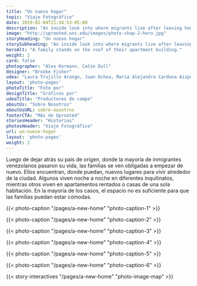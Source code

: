 ```yaml
---
title: "Un nuevo hogar"
topic: "Viaje Fotográfico"
date: 2019-02-04T21:34:53-05:00
description: "An inside look into where migrants live after leaving home."
image: "http://uprooted.unc.edu/images/photo-chap-2-hero.jpg"
storyHeading: "Un nuevo hogar"
storySubheading: "An inside look into where migrants live after leaving home."
heroAlt: "A family stands on the roof of their apartment building."
weight: 2
card: false
photographer: "Alex Kormann, Catie Dull"
designer: "Brooke Fisher"
udea: "Laura Trujillo Arango, Juan Ochoa, Maria Alejandra Cardona Aizpurua"
layout: 'photo-pages'
photoTitle: "Foto por"
designTitle: "Gráficos por"
udeaTitle: "Productores de campo"
aboutUs: "Sobre Nosotros"
aboutUsURL: sobre-nosotros
footerCTA: "Más de Uprooted"
storiesHeader: "Historias"
photosHeader: "Viaje Fotográfico"
url: un-nuevo-hogar
layout: 'photo-pages'
weight: 2
---
```


Luego de dejar atrás su país de origen, donde la mayoría de inmigrantes venezolanos pasaron su vida, las familias se ven obligadas a empezar de nuevo. Ellos encuentran, donde puedan, nuevos lugares para vivir alrededor de la ciudad. Algunos viven noche a noche en diferentes inquilinatos, mientras otros viven en apartamentos rentados o casas de una sola habitación. En la mayoría de los casos, el espacio no es suficiente para que las familias puedan estar cómodas. 



<!-- Andrea's home -->
{{< photo-caption "/pages/a-new-home" "photo-caption-1" >}}



<!-- Naiomi's room -->
{{< photo-caption "/pages/a-new-home" "photo-caption-2" >}}



<!-- Deylena and Jonathan's home -->
{{< photo-caption "/pages/a-new-home" "photo-caption-3" >}}



<!-- Marisela's home -->
{{< photo-caption "/pages/a-new-home" "photo-caption-4" >}}



<!-- Friends living in inquilinato -->
{{< photo-caption "/pages/a-new-home" "photo-caption-5" >}}

{{< photo-caption "/pages/a-new-home" "photo-caption-6" >}}

{{< story-interactives "/pages/a-new-home" "photo-image-map" >}}
